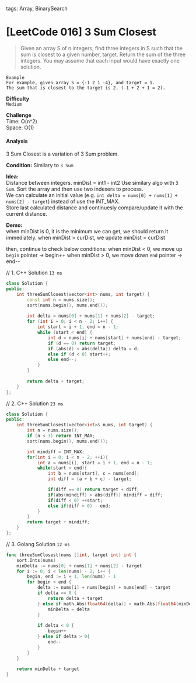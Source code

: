 tags: Array, BinarySearch

# [LeetCode 016] 3 Sum Closest

>Given an array S of n integers, find three integers in S such that
the sum is closest to a given number, target. Return the sum of the three integers.
You may assume that each input would have exactly one solution.

    Example
    For example, given array S = {-1 2 1 -4}, and target = 1.
    The sum that is closest to the target is 2. (-1 + 2 + 1 = 2).

**Difficulty**  
`Medium`

**Challenge**  
Time: O(n^2)  
Space: O(1)

#### Analysis
3 Sum Closest is a variation of 3 Sum problem.

**Condition:**
Similary to `3 Sum`

**Idea:**  
Distance between integers. minDist = int1 - int2
Use similary algo with `3 Sum`. 
Sort the array and then use two indexers to process.  
We can calculate an initial value (e.g. `int delta = nums[0] + nums[1] + nums[2] - target`) instead of use the INT_MAX.  
Store last calculated distance and continuesly compare/update it with the current distance.

**Demo:**  
when minDist is 0, it is the minimum we can get, we should return it immediately. 
when minDist > curDist, we update minDist = curDist

then, continue to check below conditions:
when minDist < 0, we move up `begin` pointer -> begin++
when minDist > 0, we move down `end` pointer -> end--

// 1. C++ Solution `13 ms`

```cpp
class Solution {
public:
    int threeSumClosest(vector<int> nums, int target) {
        const int n = nums.size();
        sort(nums.begin(), nums.end());
    
        int delta = nums[0] + nums[1] + nums[2] - target;
        for (int i = 0; i < n - 2; i++) {
            int start = i + 1, end = n - 1;
            while (start < end) {
                int d = nums[i] + nums[start] + nums[end] - target;
                if (d == 0) return target;
                if (abs(d) < abs(delta)) delta = d;
                else if (d < 0) start++;
                else end--;
            }
        }
    
        return delta + target;
    }
};
```
// 2. C++ Solution `23 ms`

```cpp
class Solution {
public:
    int threeSumClosest(vector<int>& nums, int target) {
        int n = nums.size();
        if (n < 3) return INT_MAX;
        sort(nums.begin(), nums.end());

        int mindiff = INT_MAX;
        for(int i = 0; i < n - 2; ++i){
            int a = nums[i], start = i + 1, end = n - 1;
            while(start < end){
                int b = nums[start], c = nums[end];
                int diff = (a + b + c) - target;

                if(diff == 0) return target + diff;
                if(abs(mindiff) > abs(diff)) mindiff = diff;
                if(diff < 0) ++start;
                else if(diff > 0) --end;
            }
        }
        return target + mindiff;
    }
};
```

// 3. Golang Solution `12 ms`

```go
func threeSumClosest(nums []int, target int) int {
    sort.Ints(nums)
    minDelta := nums[0] + nums[1] + nums[2] - target
    for i := 0; i < len(nums) - 2; i++ {
        begin, end := i + 1, len(nums) - 1
        for begin < end {
            delta := nums[i] + nums[begin] + nums[end] - target
            if delta == 0 {
                return delta + target
            } else if math.Abs(float64(delta)) < math.Abs(float64(minDelta)) {
                minDelta = delta
            }
            
            if delta < 0 {
                begin++
            } else if delta > 0{
                end--
            }
        }
    }
    
    return minDelta + target
}
```